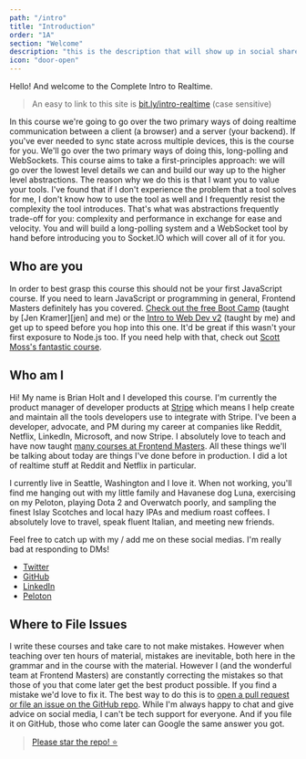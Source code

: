 ```yaml
---
path: "/intro"
title: "Introduction"
order: "1A"
section: "Welcome"
description: "this is the description that will show up in social shares"
icon: "door-open"
---
```


Hello! And welcome to the Complete Intro to Realtime.

> An easy to link to this site is [bit.ly/intro-realtime][bitly] (case sensitive)

In this course we're going to go over the two primary ways of doing realtime communication between a client (a browser) and a server (your backend). If you've ever needed to sync state across multiple devices, this is the course for you. We'll go over the two primary ways of doing this, long-polling and WebSockets. This course aims to take a first-principles approach: we will go over the lowest level details we can and build our way up to the higher level abstractions. The reason why we do this is that I want you to value your tools. I've found that if I don't experience the problem that a tool solves for me, I don't know how to use the tool as well and I frequently resist the complexity the tool introduces. That's what was abstractions frequently trade-off for you: complexity and performance in exchange for ease and velocity. You and will build a long-polling system and a WebSocket tool by hand before introducing you to Socket.IO which will cover all of it for you.

## Who are you

In order to best grasp this course this should not be your first JavaScript course. If you need to learn JavaScript or programming in general, Frontend Masters definitely has you covered. [Check out the free Boot Camp][bc] (taught by [Jen Kramer][jen] and me) or the [Intro to Web Dev v2][web] (taught by me) and get up to speed before you hop into this one. It'd be great if this wasn't your first exposure to Node.js too. If you need help with that, check out [Scott Moss's fantastic course][scott].

## Who am I

Hi! My name is Brian Holt and I developed this course. I'm currently the product manager of developer products at [Stripe][stripe] which means I help create and maintain all the tools developers use to integrate with Stripe. I've been a developer, advocate, and PM during my career at companies like Reddit, Netflix, LinkedIn, Microsoft, and now Stripe. I absolutely love to teach and have now taught [many courses at Frontend Masters][courses]. All these things we'll be talking about today are things I've done before in production. I did a lot of realtime stuff at Reddit and Netflix in particular.

I currently live in Seattle, Washington and I love it. When not working, you'll find me hanging out with my little family and Havanese dog Luna, exercising on my Peloton, playing Dota 2 and Overwatch poorly, and sampling the finest Islay Scotches and local hazy IPAs and medium roast coffees. I absolutely love to travel, speak fluent Italian, and meeting new friends.

Feel free to catch up with my / add me on these social medias. I'm really bad at responding to DMs!

- [Twitter][twitter]
- [GitHub][gh]
- [LinkedIn][li]
- [Peloton][pelo]

## Where to File Issues

I write these courses and take care to not make mistakes. However when teaching over ten hours of material, mistakes are inevitable, both here in the grammar and in the course with the material. However I (and the wonderful team at Frontend Masters) are constantly correcting the mistakes so that those of you that come later get the best product possible. If you find a mistake we'd love to fix it. The best way to do this is to [open a pull request or file an issue on the GitHub repo][issues]. While I'm always happy to chat and give advice on social media, I can't be tech support for everyone. And if you file it on GitHub, those who come later can Google the same answer you got.

> [Please star the repo! ⭐️][repo]

[bitly]: https://bit.ly/intro-realtime
[bc]: https://frontendmasters.com/bootcamp/
[web]: https://frontendmasters.com/courses/web-development-v2/
[scott]: https://frontendmasters.com/courses/node-js-v2/
[stripe]: https://stripe.com/
[courses]: https://frontendmasters.com/teachers/brian-holt/
[twitter]: https://twitter.com/holtbt
[gh]: https://github.com/btholt
[li]: https://www.linkedin.com/in/btholt/
[pelo]: https://members.onepeloton.com/members/btholt/overview
[issues]: https://github.com/btholt/complete-intro-to-realtime/issues
[repo]: https://github.com/btholt/complete-intro-to-realtime
